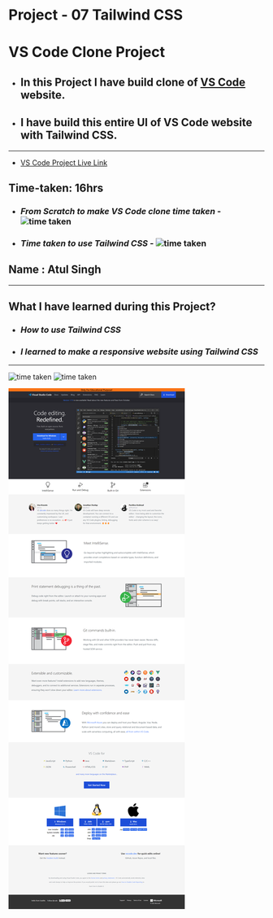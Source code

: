 # Project - 07 Tailwind CSS

# VS Code Clone Project

- ## In this Project I have build clone of [VS Code](https://fsjs2-27th-nov-project-07-tailwind.netlify.app/) website.

- ## I have build this entire UI of VS Code website with Tailwind CSS.

---

- [VS Code Project Live Link](https://fsjs2-27th-nov-project-07-tailwind.netlify.app/)

## Time-taken: 16hrs

- ### _From Scratch to make VS Code clone time taken_ - ![time taken](https://img.shields.io/badge/3-hrs-yellowgreen)

- ### _Time taken to use Tailwind CSS_ - ![time taken](https://img.shields.io/badge/13-hrs-orange)

## Name : Atul Singh

---

## What I have learned during this Project?

- ### _How to use Tailwind CSS_

- ### _I learned to make a responsive website using Tailwind CSS_

---

![time taken](https://img.shields.io/badge/Project-07-green) ![time taken](https://img.shields.io/badge/VSCode%20Clone-Tailwind%20%26%20CSS-orange)

![VS Code clone screenshot](Output.png)
